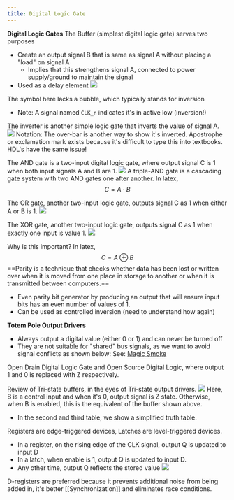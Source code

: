 ```yaml
---
title: Digital Logic Gate
---
```

**Digital Logic Gates**
The Buffer (simplest digital logic gate) serves two purposes
- Create an output signal B that is same as signal A without placing a "load" on signal A
	- Implies that this strengthens signal A, connected to power supply/ground to maintain the signal
- Used as a delay element
![](https://encrypted-tbn0.gstatic.com/images?q=tbn:ANd9GcSMk_f5P5r7DMewiZ-raKm9ne0N0AP71VAN7iJt7y95Rg&s)

The symbol here lacks a bubble, which typically stands for inversion
- Note: A signal named `CLK_n` indicates it's in active low (inversion!)

The inverter is another simple logic gate that inverts the value of signal A.
![](https://www.gsnetwork.com/wp-content/uploads/2023/01/inverter-truth-table.jpg)
Notation: The over-bar is another way to show it's inverted. Apostrophe or exclamation mark exists because it's difficult to type this into textbooks. HDL's have the same issue!

The AND gate is a two-input digital logic gate, where output signal C is 1 when both input signals A and B are 1.
![](https://cdn.shopify.com/s/files/1/0611/1644/9018/files/AND_Logic_Gate_symbol_with_truth_table_600x600.png?v=1681242963)
A triple-AND gate is a cascading gate system with two AND gates one after another. In latex,
$$C = A \cdot B$$

The OR gate, another two-input logic gate, outputs signal C as 1 when either A or B is 1.
![](https://encrypted-tbn0.gstatic.com/images?q=tbn:ANd9GcT2KZzOUrMGVBqoawL6GWssWNIkkATSd66-HlZonzFs6w&s)

The XOR gate, another two-input logic gate, outputs signal C as 1 when exactly one input is value 1.
![](https://cdn.shopify.com/s/files/1/0611/1644/9018/files/XOR_Logic_Gate_symbol_with_truth_table_480x480.jpg?v=1681931209)

Why is this important? In latex,
$$C = A \oplus B$$
==Parity is a technique that checks whether data has been lost or written over when it is moved from one place in storage to another or when it is transmitted between computers.==
- Even parity bit generator by producing an output that will ensure input bits has an even number of values of 1.
- Can be used as controlled inversion (need to understand how again)

**Totem Pole Output Drivers**
- Always output a digital value (either 0 or 1) and can never be turned off
- They are not suitable for "shared" bus signals, as we want to avoid signal conflicts as shown below:
See: [Magic Smoke](https://en.wikipedia.org/wiki/Magic_smoke)

Open Drain Digital Logic Gate and Open Source Digital Logic, where output 1 and 0 is replaced with Z respectively.

Review of Tri-state buffers, in the eyes of Tri-state output drivers.
![](https://i.ytimg.com/vi/X2HPjppH7Rs/maxresdefault.jpg)
Here, B is a control input and when it's 0, output signal is Z state. Otherwise, when B is enabled, this is the equivalent of the buffer shown above. 
- In the second and third table, we show a simplified truth table.

Registers are edge-triggered devices, Latches are level-triggered devices. 
- In a register, on the rising edge of the CLK signal, output Q is updated to input D
- In a latch, when enable is 1, output Q is updated to input D.
- Any other time, output Q reflects the stored value
![](https://image1.slideserve.com/2400301/latch-versus-register-l.jpg)

D-registers are preferred because it prevents additional noise from being added in, it's better [[Synchronization]] and eliminates race conditions.